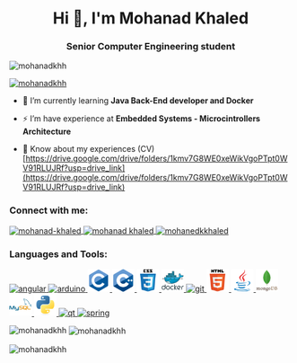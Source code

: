 <h1 align="center">Hi 👋, I'm Mohanad Khaled</h1>
<h3 align="center">Senior Computer Engineering student</h3>

<p align="left"> <img src="https://komarev.com/ghpvc/?username=mohanadkhh&label=Profile%20views&color=0e75b6&style=flat" alt="mohanadkhh" /> </p>

<p align="left"> <a href="https://github.com/ryo-ma/github-profile-trophy"><img src="https://github-profile-trophy.vercel.app/?username=mohanadkhh" alt="mohanadkhh" /></a> </p>

- 🌱 I’m currently learning **Java Back-End developer and Docker**
- ⚡ I’m have experience at **Embedded Systems - Microcintrollers Architecture**

- 📄 Know about my experiences (CV) [https://drive.google.com/drive/folders/1kmv7G8WE0xeWikVgoPTpt0WV91RLUJRf?usp=drive_link](https://drive.google.com/drive/folders/1kmv7G8WE0xeWikVgoPTpt0WV91RLUJRf?usp=drive_link)

<h3 align="left">Connect with me:</h3>
<p align="left">
<a href="https://linkedin.com/in/mohanad-khaled" target="blank">
  <img align="center" src="https://raw.githubusercontent.com/rahuldkjain/github-profile-readme-generator/master/src/images/icons/Social/linked-in-alt.svg" alt="mohanad-khaled" height="30" width="40" />
</a>
<a href="https://facebook.com/mohanad.khaled.official" target="blank">
  <img align="center" src="https://raw.githubusercontent.com/rahuldkjain/github-profile-readme-generator/master/src/images/icons/Social/facebook.svg" alt="mohanad khaled" height="30" width="40" />
</a>
<a href="https://www.hackerrank.com/mohanedkkhaled" target="blank">
  <img align="center" src="https://raw.githubusercontent.com/rahuldkjain/github-profile-readme-generator/master/src/images/icons/Social/hackerrank.svg" alt="mohanedkkhaled" height="30" width="40" />
</a>
</p>


<h3 align="left">Languages and Tools:</h3>
<p align="left"> <a href="https://angular.io" target="_blank" rel="noreferrer"> <img src="https://angular.io/assets/images/logos/angular/angular.svg" alt="angular" width="40" height="40"/> </a> <a href="https://www.arduino.cc/" target="_blank" rel="noreferrer"> <img src="https://cdn.worldvectorlogo.com/logos/arduino-1.svg" alt="arduino" width="40" height="40"/> </a> <a href="https://www.cprogramming.com/" target="_blank" rel="noreferrer"> <img src="https://raw.githubusercontent.com/devicons/devicon/master/icons/c/c-original.svg" alt="c" width="40" height="40"/> </a> <a href="https://www.w3schools.com/cpp/" target="_blank" rel="noreferrer"> <img src="https://raw.githubusercontent.com/devicons/devicon/master/icons/cplusplus/cplusplus-original.svg" alt="cplusplus" width="40" height="40"/> </a> <a href="https://www.w3schools.com/css/" target="_blank" rel="noreferrer"> <img src="https://raw.githubusercontent.com/devicons/devicon/master/icons/css3/css3-original-wordmark.svg" alt="css3" width="40" height="40"/> </a> <a href="https://www.docker.com/" target="_blank" rel="noreferrer"> <img src="https://raw.githubusercontent.com/devicons/devicon/master/icons/docker/docker-original-wordmark.svg" alt="docker" width="40" height="40"/> </a> <a href="https://git-scm.com/" target="_blank" rel="noreferrer"> <img src="https://www.vectorlogo.zone/logos/git-scm/git-scm-icon.svg" alt="git" width="40" height="40"/> </a> <a href="https://www.w3.org/html/" target="_blank" rel="noreferrer"> <img src="https://raw.githubusercontent.com/devicons/devicon/master/icons/html5/html5-original-wordmark.svg" alt="html5" width="40" height="40"/> </a> <a href="https://www.java.com" target="_blank" rel="noreferrer"> <img src="https://raw.githubusercontent.com/devicons/devicon/master/icons/java/java-original.svg" alt="java" width="40" height="40"/> </a> <a href="https://www.mongodb.com/" target="_blank" rel="noreferrer"> <img src="https://raw.githubusercontent.com/devicons/devicon/master/icons/mongodb/mongodb-original-wordmark.svg" alt="mongodb" width="40" height="40"/> </a> <a href="https://www.mysql.com/" target="_blank" rel="noreferrer"> <img src="https://raw.githubusercontent.com/devicons/devicon/master/icons/mysql/mysql-original-wordmark.svg" alt="mysql" width="40" height="40"/> </a> <a href="https://www.python.org" target="_blank" rel="noreferrer"> <img src="https://raw.githubusercontent.com/devicons/devicon/master/icons/python/python-original.svg" alt="python" width="40" height="40"/> </a> <a href="https://www.qt.io/" target="_blank" rel="noreferrer"> <img src="https://upload.wikimedia.org/wikipedia/commons/0/0b/Qt_logo_2016.svg" alt="qt" width="40" height="40"/> </a> <a href="https://spring.io/" target="_blank" rel="noreferrer"> <img src="https://www.vectorlogo.zone/logos/springio/springio-icon.svg" alt="spring" width="40" height="40"/> </a> </p>

<p><img align="left" src="https://github-readme-stats.vercel.app/api/top-langs?username=mohanadkhh&show_icons=true&locale=en&layout=compact" alt="mohanadkhh" /></p>

<p>&nbsp;<img align="center" src="https://github-readme-stats.vercel.app/api?username=mohanadkhh&show_icons=true&locale=en" alt="mohanadkhh" /></p>

<p><img align="center" src="https://github-readme-streak-stats.herokuapp.com/?user=mohanadkhh&" alt="mohanadkhh" /></p>
